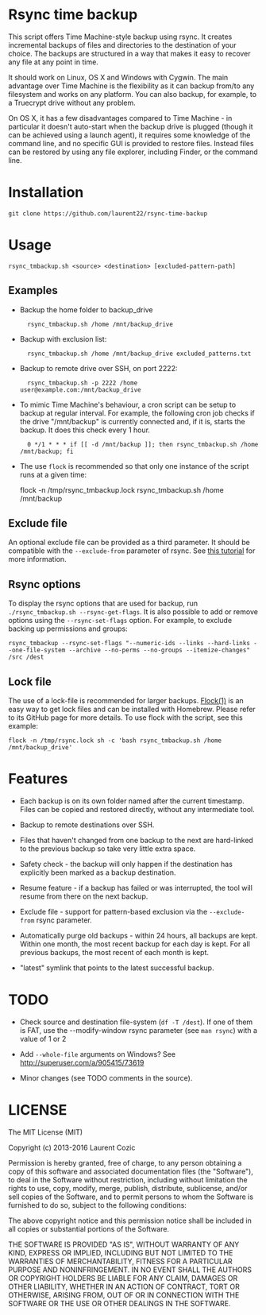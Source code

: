 # Rsync time backup

This script offers Time Machine-style backup using rsync. It creates incremental backups of files and directories to the destination of your choice. The backups are structured in a way that makes it easy to recover any file at any point in time.

It should work on Linux, OS X and Windows with Cygwin. The main advantage over Time Machine is the flexibility as it can backup from/to any filesystem and works on any platform. You can also backup, for example, to a Truecrypt drive without any problem.

On OS X, it has a few disadvantages compared to Time Machine - in particular it doesn't auto-start when the backup drive is plugged (though it can be achieved using a launch agent), it requires some knowledge of the command line, and no specific GUI is provided to restore files. Instead files can be restored by using any file explorer, including Finder, or the command line.

# Installation

	git clone https://github.com/laurent22/rsync-time-backup

# Usage

	rsync_tmbackup.sh <source> <destination> [excluded-pattern-path]

## Examples
	
* Backup the home folder to backup_drive
	
		rsync_tmbackup.sh /home /mnt/backup_drive  

* Backup with exclusion list:
	
		rsync_tmbackup.sh /home /mnt/backup_drive excluded_patterns.txt

* Backup to remote drive over SSH, on port 2222:

        rsync_tmbackup.sh -p 2222 /home user@example.com:/mnt/backup_drive

* To mimic Time Machine's behaviour, a cron script can be setup to backup at regular interval. For example, the following cron job checks if the drive "/mnt/backup" is currently connected and, if it is, starts the backup. It does this check every 1 hour.

        0 */1 * * * if [[ -d /mnt/backup ]]; then rsync_tmbackup.sh /home /mnt/backup; fi 
	
* The use `flock` is recommended so that only one instance of the script runs at a given time:

	flock -n /tmp/rsync_tmbackup.lock rsync_tmbackup.sh /home /mnt/backup
	
## Exclude file

An optional exclude file can be provided as a third parameter. It should be compatible with the `--exclude-from` parameter of rsync. See [this tutorial](https://sites.google.com/site/rsync2u/home/rsync-tutorial/the-exclude-from-option) for more information.

## Rsync options

To display the rsync options that are used for backup, run `./rsync_tmbackup.sh --rsync-get-flags`. It is also possible to add or remove options using the `--rsync-set-flags` option. For example, to exclude backing up permissions and groups:

	rsync_tmbackup --rsync-set-flags "--numeric-ids --links --hard-links --one-file-system --archive --no-perms --no-groups --itemize-changes" /src /dest

## Lock file

The use of a lock-file is recommended for larger backups. [Flock(1)](https://github.com/discoteq/flock) is an easy way to get lock files and can be installed with Homebrew. Please refer to its GitHub page for more details. To use flock with the script, see this example:

	flock -n /tmp/rsync.lock sh -c 'bash rsync_tmbackup.sh /home /mnt/backup_drive'

# Features

* Each backup is on its own folder named after the current timestamp. Files can be copied and restored directly, without any intermediate tool.

* Backup to remote destinations over SSH.

* Files that haven't changed from one backup to the next are hard-linked to the previous backup so take very little extra space.

* Safety check - the backup will only happen if the destination has explicitly been marked as a backup destination.

* Resume feature - if a backup has failed or was interrupted, the tool will resume from there on the next backup.

* Exclude file - support for pattern-based exclusion via the `--exclude-from` rsync parameter.

* Automatically purge old backups - within 24 hours, all backups are kept. Within one month, the most recent backup for each day is kept. For all previous backups, the most recent of each month is kept.

* "latest" symlink that points to the latest successful backup.

# TODO

* Check source and destination file-system (`df -T /dest`). If one of them is FAT, use the --modify-window rsync parameter (see `man rsync`) with a value of 1 or 2
* Add `--whole-file` arguments on Windows? See http://superuser.com/a/905415/73619

* Minor changes (see TODO comments in the source).

# LICENSE

The MIT License (MIT)

Copyright (c) 2013-2016 Laurent Cozic

Permission is hereby granted, free of charge, to any person obtaining a copy
of this software and associated documentation files (the "Software"), to deal
in the Software without restriction, including without limitation the rights
to use, copy, modify, merge, publish, distribute, sublicense, and/or sell
copies of the Software, and to permit persons to whom the Software is
furnished to do so, subject to the following conditions:

The above copyright notice and this permission notice shall be included in
all copies or substantial portions of the Software.

THE SOFTWARE IS PROVIDED "AS IS", WITHOUT WARRANTY OF ANY KIND, EXPRESS OR
IMPLIED, INCLUDING BUT NOT LIMITED TO THE WARRANTIES OF MERCHANTABILITY,
FITNESS FOR A PARTICULAR PURPOSE AND NONINFRINGEMENT. IN NO EVENT SHALL THE
AUTHORS OR COPYRIGHT HOLDERS BE LIABLE FOR ANY CLAIM, DAMAGES OR OTHER
LIABILITY, WHETHER IN AN ACTION OF CONTRACT, TORT OR OTHERWISE, ARISING FROM,
OUT OF OR IN CONNECTION WITH THE SOFTWARE OR THE USE OR OTHER DEALINGS IN
THE SOFTWARE.
